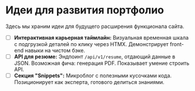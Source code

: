 # Идеи для развития портфолио

Здесь мы храним идеи для будущего расширения функционала сайта.

- [ ] **Интерактивная карьерная таймлайн:** Визуальная временная шкала с подгрузкой деталей по клику через HTMX. Демонстрирует front-end навыки на чистом бэке.
- [ ] **API для резюме:** Эндпоинт `/api/v1/resume`, отдающий данные в JSON. Возможная фича: генерация PDF. Показывает умение строить API.
- [ ] **Секция "Snippets":** Микроблог с полезными кусочками кода. Позиционирует как эксперта, готового делиться знаниями.